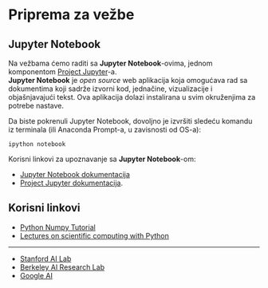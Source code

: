# Priprema za vežbe  

## Jupyter Notebook

Na vežbama ćemo raditi sa **Jupyter Notebook**-ovima, jednom komponentom <a href="http://jupyter.org/">Project Jupyter</a>-a.  
**Jupyter Notebook** je *open source* web aplikacija koja omogućava rad sa dokumentima koji sadrže izvorni kod, jednačine, vizualizacije i objašnjavajući tekst. Ova aplikacija dolazi instalirana u svim okruženjima za potrebe nastave.

Da biste pokrenuli Jupyter Notebook, dovoljno je izvršiti sledeću komandu iz terminala (ili Anaconda Prompt-a, u zavisnosti od OS-a):

```console
ipython notebook
```


Korisni linkovi za upoznavanje sa **Jupyter Notebook**-om:  
* <a href="https://jupyter-notebook.readthedocs.io/en/stable/">Jupyter Notebook dokumentacija</a>  
* <a href="http://jupyter.org/documentation">Project Jupyter dokumentacija</a>.  

## Korisni linkovi  

* <a href="http://cs231n.github.io/python-numpy-tutorial/">Python Numpy Tutorial</a>  
* <a href="https://github.com/jrjohansson/scientific-python-lectures">Lectures on scientific computing with Python</a>  
<hr/>  
<ul>
<li> <a href="http://ai.stanford.edu/courses/">Stanford AI Lab</a></li>  
<li> <a href="https://bair.berkeley.edu/courses.html">Berkeley AI Research Lab</a></li>  
<li> <a href="https://ai.google/">Google AI</a></li> 
</ul>
